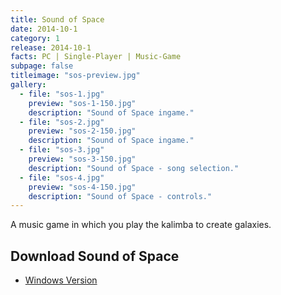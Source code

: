 ```yaml
---
title: Sound of Space
date: 2014-10-1
category: 1
release: 2014-10-1
facts: PC | Single-Player | Music-Game
subpage: false
titleimage: "sos-preview.jpg"
gallery:
  - file: "sos-1.jpg"
    preview: "sos-1-150.jpg"
    description: "Sound of Space ingame."
  - file: "sos-2.jpg"
    preview: "sos-2-150.jpg"
    description: "Sound of Space ingame."
  - file: "sos-3.jpg"
    preview: "sos-3-150.jpg"
    description: "Sound of Space - song selection."
  - file: "sos-4.jpg"
    preview: "sos-4-150.jpg"
    description: "Sound of Space - controls."
---
```


A music game in which you play the kalimba to create galaxies.

## Download Sound of Space
* [Windows Version](SoundOfSpace.zip)

